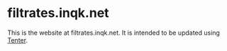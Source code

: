 # filtrates.inqk.net

This is the website at filtrates.inqk.net. It is intended to be updated using
[Tenter][rg].

[rg]: https://rubygems.org/gems/tenter/
